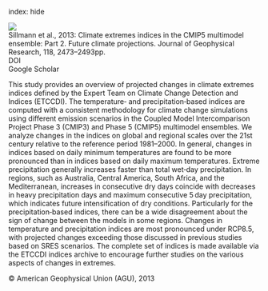 index: hide

<div class="Citation">
    <div class="Citation-thumb CitationThumb-linked"  data-href="https://doi.org/10.1002/jgrd.50188">
      <img src="https://static.claimspace.cloud/climate-study-static/refs/thumbs/12/Sillmann_et_al_2013-thumb.png" />
    </div>

  <div class="Citation-body">
    <div class="Citation-text">Sillmann et al., 2013: Climate extremes indices in the CMIP5 multimodel ensemble: Part 2. Future climate projections. <span class="Article-journal">Journal of Geophysical Research, </span><span class="Article-volume">118, </span>2473–2493pp.</div>
    <div class="Citation-links">
      <div class="CitationLink" data-href="https://doi.org/10.1002/jgrd.50188">
        <div class="CitationLink-icon CitationLink-Doi"></div>
        <div class="CitationLink-text">DOI</div>
      </div>
      <div class="CitationLink" data-href="https://scholar.google.com/scholar?q=10.1002/jgrd.50188">
        <div class="CitationLink-icon CitationLink-Scholar"></div>
        <div class="CitationLink-text">Google Scholar</div>
      </div>
    </div>
  </div>
</div>

This study provides an overview of projected changes in climate extremes indices defined by the Expert Team on Climate Change Detection and Indices (ETCCDI). The temperature‐ and precipitation‐based indices are computed with a consistent methodology for climate change simulations using different emission scenarios in the Coupled Model Intercomparison Project Phase 3 (CMIP3) and Phase 5 (CMIP5) multimodel ensembles. We analyze changes in the indices on global and regional scales over the 21st century relative to the reference period 1981–2000. In general, changes in indices based on daily minimum temperatures are found to be more pronounced than in indices based on daily maximum temperatures. Extreme precipitation generally increases faster than total wet‐day precipitation. In regions, such as Australia, Central America, South Africa, and the Mediterranean, increases in consecutive dry days coincide with decreases in heavy precipitation days and maximum consecutive 5 day precipitation, which indicates future intensification of dry conditions. Particularly for the precipitation‐based indices, there can be a wide disagreement about the sign of change between the models in some regions. Changes in temperature and precipitation indices are most pronounced under RCP8.5, with projected changes exceeding those discussed in previous studies based on SRES scenarios. The complete set of indices is made available via the ETCCDI indices archive to encourage further studies on the various aspects of changes in extremes.

<div class="Citation-copy">
&copy; American Geophysical Union (AGU), 2013
</div>